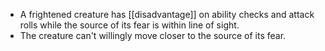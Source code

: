 - A frightened creature has [[disadvantage]] on ability checks and attack rolls while the source of its fear is within line of sight.
- The creature can't willingly move closer to the source of its fear.